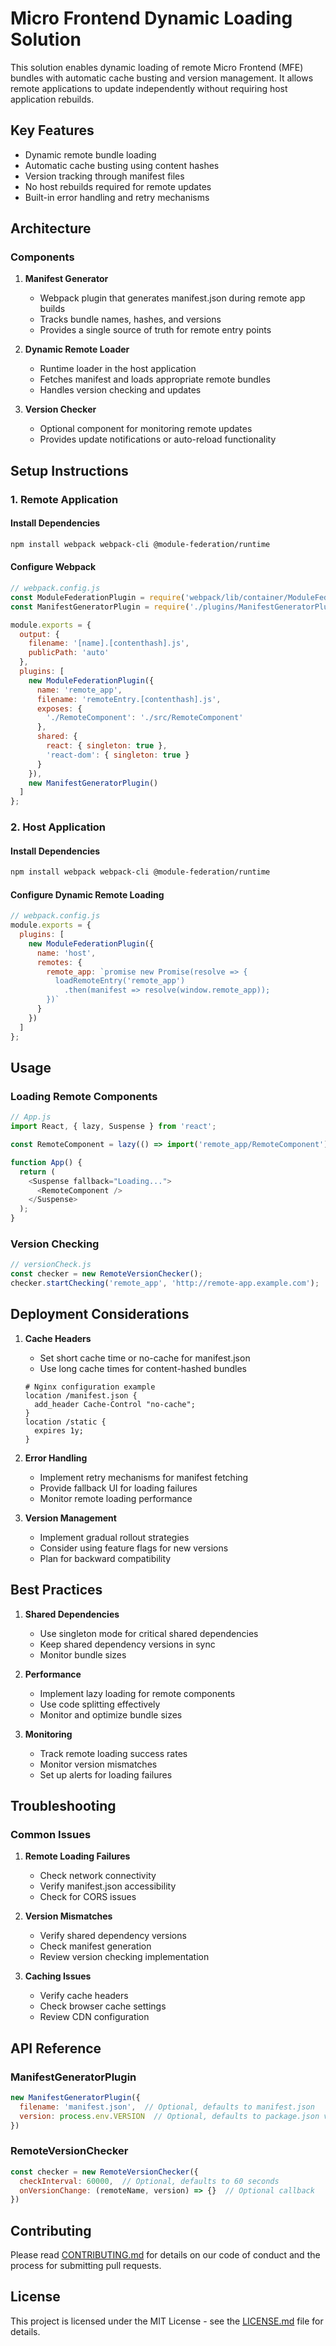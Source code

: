 # Micro Frontend Dynamic Loading Solution

This solution enables dynamic loading of remote Micro Frontend (MFE) bundles with automatic cache busting and version management. It allows remote applications to update independently without requiring host application rebuilds.

## Key Features

- Dynamic remote bundle loading
- Automatic cache busting using content hashes
- Version tracking through manifest files
- No host rebuilds required for remote updates
- Built-in error handling and retry mechanisms

## Architecture

### Components

1. **Manifest Generator**
   - Webpack plugin that generates manifest.json during remote app builds
   - Tracks bundle names, hashes, and versions
   - Provides a single source of truth for remote entry points

2. **Dynamic Remote Loader**
   - Runtime loader in the host application
   - Fetches manifest and loads appropriate remote bundles
   - Handles version checking and updates

3. **Version Checker**
   - Optional component for monitoring remote updates
   - Provides update notifications or auto-reload functionality

## Setup Instructions

### 1. Remote Application

#### Install Dependencies
```bash
npm install webpack webpack-cli @module-federation/runtime
```

#### Configure Webpack
```javascript
// webpack.config.js
const ModuleFederationPlugin = require('webpack/lib/container/ModuleFederationPlugin');
const ManifestGeneratorPlugin = require('./plugins/ManifestGeneratorPlugin');

module.exports = {
  output: {
    filename: '[name].[contenthash].js',
    publicPath: 'auto'
  },
  plugins: [
    new ModuleFederationPlugin({
      name: 'remote_app',
      filename: 'remoteEntry.[contenthash].js',
      exposes: {
        './RemoteComponent': './src/RemoteComponent'
      },
      shared: {
        react: { singleton: true },
        'react-dom': { singleton: true }
      }
    }),
    new ManifestGeneratorPlugin()
  ]
};
```

### 2. Host Application

#### Install Dependencies
```bash
npm install webpack webpack-cli @module-federation/runtime
```

#### Configure Dynamic Remote Loading
```javascript
// webpack.config.js
module.exports = {
  plugins: [
    new ModuleFederationPlugin({
      name: 'host',
      remotes: {
        remote_app: `promise new Promise(resolve => {
          loadRemoteEntry('remote_app')
            .then(manifest => resolve(window.remote_app));
        })`
      }
    })
  ]
};
```

## Usage

### Loading Remote Components

```javascript
// App.js
import React, { lazy, Suspense } from 'react';

const RemoteComponent = lazy(() => import('remote_app/RemoteComponent'));

function App() {
  return (
    <Suspense fallback="Loading...">
      <RemoteComponent />
    </Suspense>
  );
}
```

### Version Checking

```javascript
// versionCheck.js
const checker = new RemoteVersionChecker();
checker.startChecking('remote_app', 'http://remote-app.example.com');
```

## Deployment Considerations

1. **Cache Headers**
   - Set short cache time or no-cache for manifest.json
   - Use long cache times for content-hashed bundles
   ```nginx
   # Nginx configuration example
   location /manifest.json {
     add_header Cache-Control "no-cache";
   }
   location /static {
     expires 1y;
   }
   ```

2. **Error Handling**
   - Implement retry mechanisms for manifest fetching
   - Provide fallback UI for loading failures
   - Monitor remote loading performance

3. **Version Management**
   - Implement gradual rollout strategies
   - Consider using feature flags for new versions
   - Plan for backward compatibility

## Best Practices

1. **Shared Dependencies**
   - Use singleton mode for critical shared dependencies
   - Keep shared dependency versions in sync
   - Monitor bundle sizes

2. **Performance**
   - Implement lazy loading for remote components
   - Use code splitting effectively
   - Monitor and optimize bundle sizes

3. **Monitoring**
   - Track remote loading success rates
   - Monitor version mismatches
   - Set up alerts for loading failures

## Troubleshooting

### Common Issues

1. **Remote Loading Failures**
   - Check network connectivity
   - Verify manifest.json accessibility
   - Check for CORS issues

2. **Version Mismatches**
   - Verify shared dependency versions
   - Check manifest generation
   - Review version checking implementation

3. **Caching Issues**
   - Verify cache headers
   - Check browser cache settings
   - Review CDN configuration

## API Reference

### ManifestGeneratorPlugin

```javascript
new ManifestGeneratorPlugin({
  filename: 'manifest.json',  // Optional, defaults to manifest.json
  version: process.env.VERSION  // Optional, defaults to package.json version
})
```

### RemoteVersionChecker

```javascript
const checker = new RemoteVersionChecker({
  checkInterval: 60000,  // Optional, defaults to 60 seconds
  onVersionChange: (remoteName, version) => {}  // Optional callback
})
```

## Contributing

Please read [CONTRIBUTING.md](CONTRIBUTING.md) for details on our code of conduct and the process for submitting pull requests.

## License

This project is licensed under the MIT License - see the [LICENSE.md](LICENSE.md) file for details.